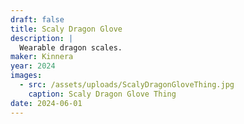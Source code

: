 ```yaml
---
draft: false
title: Scaly Dragon Glove
description: |
  Wearable dragon scales.
maker: Kinnera
year: 2024
images:
  - src: /assets/uploads/ScalyDragonGloveThing.jpg
    caption: Scaly Dragon Glove Thing
date: 2024-06-01
---
```

